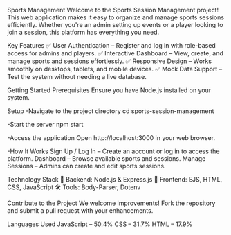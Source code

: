 Sports Management
Welcome to the Sports Session Management project! This web application makes it easy to organize and manage sports sessions efficiently. Whether you're an admin setting up events or a player looking to join a session, this platform has everything you need.

Key Features
✅ User Authentication – Register and log in with role-based access for admins and players.
✅ Interactive Dashboard – View, create, and manage sports and sessions effortlessly.
✅ Responsive Design – Works smoothly on desktops, tablets, and mobile devices.
✅ Mock Data Support – Test the system without needing a live database.

Getting Started
Prerequisites
Ensure you have Node.js installed on your system.

Setup
-Navigate to the project directory
cd sports-session-management

-Start the server
npm start

-Access the application
Open http://localhost:3000 in your web browser.

-How It Works
Sign Up / Log In – Create an account or log in to access the platform.
Dashboard – Browse available sports and sessions.
Manage Sessions – Admins can create and edit sports sessions.

Technology Stack
🚀 Backend: Node.js & Express.js
🎨 Frontend: EJS, HTML, CSS, JavaScript
🛠 Tools: Body-Parser, Dotenv

Contribute to the Project
We welcome improvements! Fork the repository and submit a pull request with your enhancements.

Languages Used
JavaScript – 50.4%
CSS – 31.7%
HTML – 17.9%
